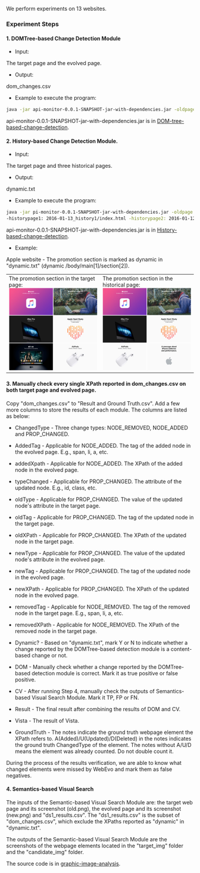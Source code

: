 We perform experiments on 13 websites. 
### Experiment Steps

#### 1. DOMTree-based Change Detection Module
+ Input:

The target page and the evolved page.
+ Output:

dom_changes.csv

+ Example to execute the program:

```bash
java -jar api-monitor-0.0.1-SNAPSHOT-jar-with-dependencies.jar -oldpage: w3schools/2016.html -newpage: w3schools/2019.html
```
api-monitor-0.0.1-SNAPSHOT-jar-with-dependencies.jar is in [DOM-tree-based-change-detection](/DOM-tree-based-change-detection).

#### 2. History-based Change Detection Module.
+ Input:

The target page and three historical pages.

+ Output:

dynamic.txt

+ Example to execute the program:

```bash
java -jar pi-monitor-0.0.1-SNAPSHOT-jar-with-dependencies.jar -oldpage: w3schools/2016.html
-historypage1: 2016-01-13_history1/index.html -historypage2: 2016-01-12_history2/index.html -historypage3: 2016-01-11_history3/index.html
```
api-monitor-0.0.1-SNAPSHOT-jar-with-dependencies.jar is in [History-based-change-detection](/History-based-change-detection).

+ Example:

Apple website -  The promotion section is marked as dynamic in "dynamic.txt" (dynamic  /body/main[1]/section[2]).

<table>
  <tr>
    <td>The promotion section in the target page:<br><img src="apple2018.png" width="358"></td>
    <td>The promotion section in the historical page:<br><img src="apple2018history.png" width="358"></td>
  </tr>
</table>

#### 3. Manually check every single XPath reported in dom_changes.csv on both target page and evolved page.
Copy "dom_changes.csv" to "Result and Ground Truth.csv". Add a few more columns to store the results of each module. The columns are listed as below:

+ ChangedType - Three change types: NODE_REMOVED, NODE_ADDED and PROP_CHANGED.

+ AddedTag - Applicable for NODE_ADDED. The tag of the added node in the evolved page. E.g., span, li, a, etc.

+ addedXpath - Applicable for NODE_ADDED. The XPath of the added node in the evolved page.

+ typeChanged - Applicable for PROP_CHANGED. The attribute of the updated node. E.g., id, class, etc.

+ oldType - Applicable for PROP_CHANGED. The value of the updated node's attribute in the target page.

+ oldTag - Applicable for PROP_CHANGED. The tag of the updated node in the target page.

+ oldXPath - Applicable for PROP_CHANGED. The XPath of the updated node in the target page.

+ newType - Applicable for PROP_CHANGED. The value of the updated node's attribute in the evolved page.

+ newTag - Applicable for PROP_CHANGED. The tag of the updated node in the evolved page.

+ newXPath - Applicable for PROP_CHANGED. The XPath of the updated node in the evolved page.

+ removedTag - Applicable for NODE_REMOVED. The tag of the removed node in the target page. E.g., span, li, a, etc.

+ removedXPath - Applicable for NODE_REMOVED. The XPath of the removed node in the target page.

+ Dynamic? - Based on "dynamic.txt", mark Y or N to indicate whether a change reported by the DOMTree-based detection module is a content-based change or not.

+ DOM - Manually check whether a change reported by the DOMTree-based detection module is correct. Mark it as true positive or false positive.

+ CV - After running Step 4, manually check the outputs of Semantics-based Visual Search Module. Mark it TP, FP or FN.

+ Result - The final result after combining the results of DOM and CV.

+ Vista - The result of Vista.

+ GroundTruth - The notes indicate the ground truth webpage element the XPath refers to. A(Added)/U(Updated)/D(Deleted) in the notes indicates the ground truth ChangedType of the element. The notes without A/U/D means the element was already counted. Do not double count it.

During the process of the results verification, we are able to know what changed elements were missed by WebEvo and mark them as false negatives.

#### 4. Semantics-based Visual Search 
The inputs of the Semantic-based Visual Search Module are: the target web page and its screenshot (old.png), the evolved page and its screenshot (new.png) and "ds1_results.csv". The "ds1_results.csv" is the subset of "dom_changes.csv", which exclude the XPaths reported as "dynamic" in "dynamic.txt".

The outputs of the Semantic-based Visual Search Module are the screenshots of the webpage elements located in the "target_img" folder and the "candidate_img" folder. 

The source code is in [graphic-image-analysis](/graphic-image-analysis).


